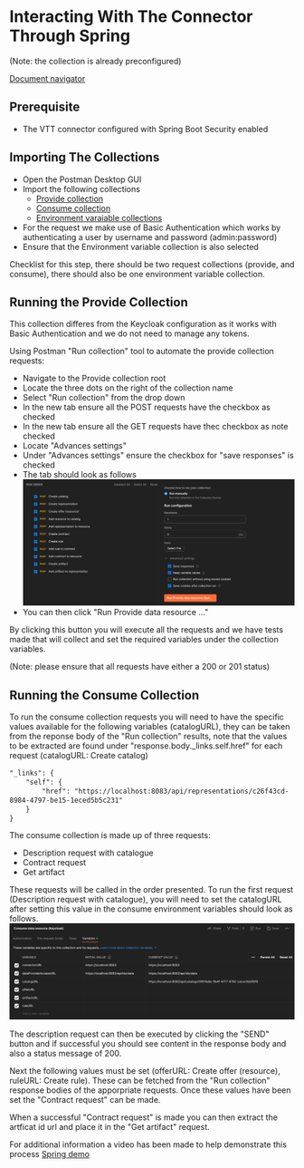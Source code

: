 # Interacting With The Connector Through Spring

(Note: the collection is already preconfigured)

[Document navigator](../docs/navigation_document.md)


## Prerequisite
* The VTT connector configured with Spring Boot Security enabled

## Importing The Collections
* Open the Postman Desktop GUI
* Import the following collections
    * [Provide collection](../postman%20collections/Spring/Provide%20data%20resource%20(Spring).postman_collection.json)
    * [Consume collection](../postman%20collections/Spring/Consume%20data%20resource%20(Spring).postman_collection.json)
    * [Environment varaiable collections](../postman%20collections/Spring/Spring%20environment%20variables.postman_environment.json)
* For the request we make use of Basic Authentication which works by authenticating a user by username and password (admin:password)
* Ensure that the Environment variable collection is also selected

Checklist for this step, there should be two request collections (provide, and consume), there should also be one environment variable collection.

## Running the Provide Collection

This collection differes from the Keycloak configuration as it works with Basic Authentication and we do not need to manage any tokens.

Using Postman "Run collection" tool to automate the provide collection requests:
* Navigate to the Provide collection root
* Locate the three dots on the right of the collection name
* Select "Run collection" from the drop down
* In the new tab ensure all the POST requests have the checkbox as checked
* In the new tab ensure all the GET requests have thec checkbox as note checked
* Locate "Advances settings"
* Under "Advances settings" ensure the checkbox for "save responses" is checked
* The tab should look as follows ![The tab should look as follows](../assets/correct-postman-run-collection-configuration-spring.png)
* You can then click "Run Provide data resource ..."

By clicking this button you will execute all the requests and we have tests made that will collect and set the required variables under the collection variables.

(Note: please ensure that all requests have either a 200 or 201 status)

## Running the Consume Collection
To run the consume collection requests you will need to have the specific values available for the following variables (catalogURL), they can be taken from the reponse body of the "Run collection" results, note that the values to be extracted are found under "response.body._links.self.href" for each request (catalogURL: Create catalog)

```
"_links": {
    "self": {
        "href": "https://localhost:8083/api/representations/c26f43cd-8984-4797-be15-1eced5b5c231"
    }
}
```

The consume collection is made up of three requests:
* Description request with catalogue
* Contract request
* Get artifact

These requests will be called in the order presented. To run the first request (Description request with catalogue), you will need to set the catalogURL after setting this value in the consume environment variables should look as follows. ![Correct consume data request variables](../assets/correct-consume-description-request.png)

The description request can then be executed by clicking the "SEND" button and if successful you should see content in the response body and also a status message of 200.

Next the following values must be set (offerURL: Create offer (resource), ruleURL: Create rule). These can be fetched from the "Run collection" response bodies of the apporpriate requests. Once these values have been set the "Contract request" can be made.

When a successful "Contract request" is made you can then extract the artficat id url and place it in the "Get artifact" request.

For additional information a video has been made to help demonstrate this process [Spring demo](../videos/Spring%20demo.mp4)